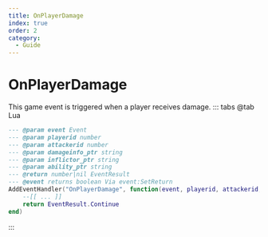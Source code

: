 ```yaml
---
title: OnPlayerDamage
index: true
order: 2
category:
  - Guide
---
```


# OnPlayerDamage
This game event is triggered when a player receives damage.
::: tabs
@tab Lua
```lua
--- @param event Event
--- @param playerid number
--- @param attackerid number
--- @param damageinfo_ptr string
--- @param inflictor_ptr string
--- @param ability_ptr string
--- @return number|nil EventResult
--- @event returns boolean Via event:SetReturn
AddEventHandler("OnPlayerDamage", function(event, playerid, attackerid, damageinfo_ptr, inflictor_ptr, ability_ptr)
    --[[ ... ]]
    return EventResult.Continue
end)
```

:::